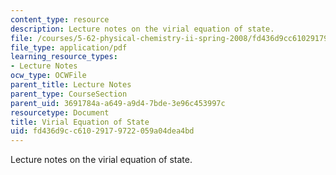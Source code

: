 ```yaml
---
content_type: resource
description: Lecture notes on the virial equation of state.
file: /courses/5-62-physical-chemistry-ii-spring-2008/fd436d9cc61029179722059a04dea4bd_20_562ln08.pdf
file_type: application/pdf
learning_resource_types:
- Lecture Notes
ocw_type: OCWFile
parent_title: Lecture Notes
parent_type: CourseSection
parent_uid: 3691784a-a649-a9d4-7bde-3e96c453997c
resourcetype: Document
title: Virial Equation of State
uid: fd436d9c-c610-2917-9722-059a04dea4bd
---
```

Lecture notes on the virial equation of state.


